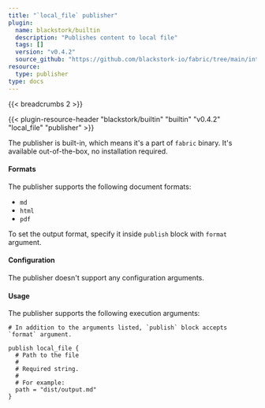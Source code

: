 ```yaml
---
title: "`local_file` publisher"
plugin:
  name: blackstork/builtin
  description: "Publishes content to local file"
  tags: []
  version: "v0.4.2"
  source_github: "https://github.com/blackstork-io/fabric/tree/main/internal/builtin/"
resource:
  type: publisher
type: docs
---
```


{{< breadcrumbs 2 >}}

{{< plugin-resource-header "blackstork/builtin" "builtin" "v0.4.2" "local_file" "publisher" >}}

The publisher is built-in, which means it's a part of `fabric` binary. It's available out-of-the-box, no installation required.

#### Formats

The publisher supports the following document formats:

- `md`
- `html`
- `pdf`

To set the output format, specify it inside `publish` block with `format` argument.


#### Configuration

The publisher doesn't support any configuration arguments.

#### Usage

The publisher supports the following execution arguments:

```hcl
# In addition to the arguments listed, `publish` block accepts `format` argument.

publish local_file {
  # Path to the file
  #
  # Required string.
  #
  # For example:
  path = "dist/output.md"
}

```

